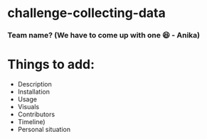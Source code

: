 # challenge-collecting-data

### Team name? (We have to come up with one 😆 - Anika)

# Things to add:
* Description
* Installation
* Usage
* Visuals
* Contributors
* Timeline)
* Personal situation
